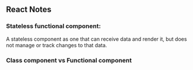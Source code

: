 ## React Notes

### Stateless functional component: 
A stateless component as one that can receive data and render it, but does not manage or track changes to that data.

### Class component vs Functional component


